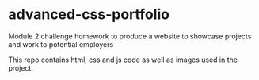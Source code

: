 # advanced-css-portfolio
Module 2 challenge homework to produce a website to showcase projects and work to potential employers

This repo contains html, css and js code as well as images used in the project.
